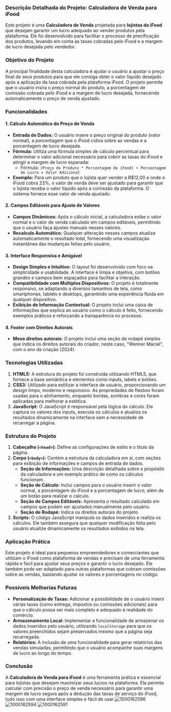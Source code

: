 ### Descrição Detalhada do Projeto: **Calculadora de Venda para iFood**

Este projeto é uma **Calculadora de Venda** projetada para **lojistas do iFood** que desejam garantir um lucro adequado ao vender produtos pela plataforma. Ele foi desenvolvido para facilitar o processo de precificação dos produtos, levando em conta as taxas cobradas pelo iFood e a margem de lucro desejada pelo vendedor.

### Objetivo do Projeto
A principal finalidade desta calculadora é ajudar o usuário a ajustar o preço final de seus produtos para que ele consiga obter o valor líquido desejado após a aplicação da taxa cobrada pela plataforma iFood. O projeto permite que o usuário insira o preço normal do produto, a porcentagem de comissão cobrada pelo iFood e a margem de lucro desejada, fornecendo automaticamente o preço de venda ajustado.

### Funcionalidades

#### 1. **Cálculo Automático do Preço de Venda**
   - **Entrada de Dados:** O usuário insere o preço original do produto (valor normal), a porcentagem que o iFood cobra sobre as vendas e a porcentagem de lucro desejada.
   - **Fórmula:** Utiliza uma fórmula simples de cálculo percentual para determinar o valor adicional necessário para cobrir as taxas do iFood e atingir a margem de lucro esperada:
     - Fórmula: `(Preço do Produto * Porcentagem do iFood) ÷ Porcentagem de Lucro = Valor Adicional`
   - **Exemplo:** Para um produto que o lojista quer vender a R$12,00 e onde o iFood cobra 23%, o valor de venda deve ser ajustado para garantir que o lojista receba o valor líquido após a comissão da plataforma. O sistema fornece esse valor de venda ajustado.

#### 2. **Campos Editáveis para Ajuste de Valores**
   - **Campos Dinâmicos:** Após o cálculo inicial, a calculadora exibe o valor normal e o valor de venda calculado em campos editáveis, permitindo que o usuário faça ajustes manuais nesses valores.
   - **Recalculo Automático:** Qualquer alteração nesses campos atualiza automaticamente o resultado total, fornecendo uma visualização instantânea das mudanças feitas pelo usuário.

#### 3. **Interface Responsiva e Amigável**
   - **Design Simples e Intuitivo:** O layout foi desenvolvido com foco na simplicidade e usabilidade. A interface é limpa e objetiva, com botões grandes e campos bem espaçados para facilitar a interação.
   - **Compatibilidade com Múltiplos Dispositivos:** O projeto é totalmente responsivo, se adaptando a diversos tamanhos de tela, como smartphones, tablets e desktops, garantindo uma experiência fluida em qualquer dispositivo.
   - **Exibição de Informação Contextual:** O projeto inclui uma caixa de informações que explica ao usuário como o cálculo é feito, fornecendo exemplos práticos e reforçando a transparência no processo.

#### 4. **Footer com Direitos Autorais**
   - **Meus direitos autorais:** O projeto inclui uma seção de rodapé simples que indica os direitos autorais do criador, neste caso, "Wenner Maciel", com o ano da criação (2024).

### Tecnologias Utilizadas

1. **HTML5:** A estrutura do projeto foi construída utilizando HTML5, que fornece a base semântica e elementos como inputs, labels e botões.
2. **CSS3:** Utilizado para estilizar a interface de usuário, proporcionando um design limpo, moderno e responsivo. As propriedades de flexbox foram usadas para o alinhamento, enquanto bordas, sombras e cores foram aplicadas para melhorar a estética.
3. **JavaScript:** O JavaScript é responsável pela lógica do cálculo. Ele captura os valores dos inputs, executa os cálculos e atualiza os resultados dinamicamente na interface sem a necessidade de recarregar a página.

### Estrutura do Projeto

1. **Cabeçalho (`<head>`):** Define as configurações de estilo e o título da página.
2. **Corpo (`<body>`):** Contém a estrutura da calculadora em si, com seções para exibição de informações e campos de entrada de dados.
   - **Seção de Informações:** Uma descrição detalhada sobre o propósito da calculadora e um exemplo prático de como os cálculos funcionam.
   - **Seção de Cálculo:** Inclui campos para o usuário inserir o valor normal, a porcentagem do iFood e a porcentagem de lucro, além de um botão para realizar o cálculo.
   - **Seção de Campos Editáveis:** Apresenta o resultado calculado em campos que podem ser ajustados manualmente pelo usuário.
   - **Seção de Rodapé:** Indica os direitos autorais do projeto.
3. **Scripts:** O código JavaScript manipula os dados inseridos e realiza os cálculos. Ele também assegura que qualquer modificação feita pelo usuário atualize dinamicamente os resultados exibidos na tela.

### Aplicação Prática

Este projeto é ideal para pequenos empreendedores e comerciantes que utilizam o iFood como plataforma de vendas e precisam de uma ferramenta rápida e fácil para ajustar seus preços e garantir o lucro desejado. Ele também pode ser adaptado para outras plataformas que cobram comissões sobre as vendas, bastando ajustar os valores e porcentagens no código.

### Possíveis Melhorias Futuras

- **Personalização de Taxas:** Adicionar a possibilidade de o usuário inserir várias taxas (como entrega, impostos ou comissões adicionais) para que o cálculo possa ser mais completo e adequado à realidade do comércio.
- **Armazenamento Local:** Implementar a funcionalidade de armazenar os dados inseridos pelo usuário, utilizando `localStorage` para que os valores preenchidos sejam preservados mesmo que a página seja recarregada.
- **Relatórios:** A inclusão de uma funcionalidade para gerar relatórios das vendas simuladas, permitindo que o usuário acompanhe suas margens de lucro ao longo do tempo.

### Conclusão

A **Calculadora de Venda para iFood** é uma ferramenta prática e essencial para lojistas que desejam maximizar seus lucros na plataforma. Ela permite calcular com precisão o preço de venda necessário para garantir uma margem de lucro segura após a dedução das taxas de serviço do iFood, tudo isso com uma interface simples e fácil de usar.![1000162596](https://github.com/user-attachments/assets/9bed46cf-514a-4e37-a830-27291ecc8529)
![1000162594](https://github.com/user-attachments/assets/2080b164-bd95-41f2-b7a7-2415562feb5a)
![1000162591](https://github.com/user-attachments/assets/e4a57fd6-f2f0-495f-9d7f-9b52c8a5e08b)
